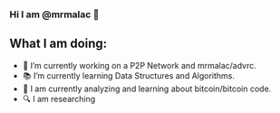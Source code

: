 ### Hi I am @mrmalac 👋

## What I am doing:
- 🔭 I’m currently working on a P2P Network and mrmalac/advrc.
- 📚 I’m currently learning Data Structures and Algorithms.
- 📖 I am currently analyzing and learning about bitcoin/bitcoin code.
- 🔍 I am researching 

<!--
**mrmalac/mrmalac** is a ✨ _special_ ✨ repository because its `README.md` (this file) appears on your GitHub profile.


